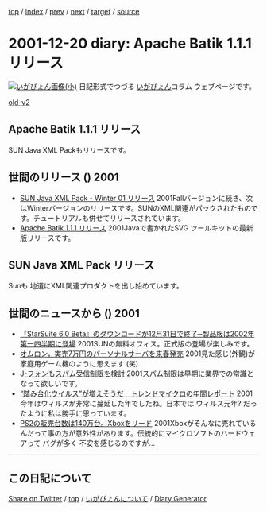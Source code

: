 [top](../index.html) 
 / [index](index.html) 
 / [prev](ig011218.html) 
 / [next](ig011221.html) 
 / [target](https://igapyon.github.io/diary/2001/ig011220.html) 
 / [source](https://github.com/igapyon/diary/blob/gh-pages/2001/ig011220.html.src.md) 

2001-12-20 diary: Apache Batik 1.1.1 リリース
=====================================================================================================
[![いがぴょん画像(小)](https://igapyon.github.io/diary/images/iga200306s.jpg "いがぴょん")](https://igapyon.github.io/diary/memo/memoigapyon.html) 日記形式でつづる [いがぴょん](https://igapyon.github.io/diary/memo/memoigapyon.html)コラム ウェブページです。

[old-v2](ig011220-orig.html)

## Apache Batik 1.1.1 リリース

SUN Java XML Packもリリースです。


## 世間のリリース () 2001

* [SUN Java XML Pack - Winter 01 リリース](http://java.sun.com/xml/downloads/javaxmlpack.html)  2001Fallバージョンに続き、次はWinterバージョンのリリースです。SUNのXML関連がパックされたものです。チュートリアルも併せてリリースされています。
* [Apache Batik 1.1.1 リリース](http://xml.apache.org/batik/)  2001Javaで書かれたSVG ツールキットの最新版リリースです。

## SUN Java XML Pack リリース

Sunも 地道にXML関連プロダクトを出し始めています。

## 世間のニュースから () 2001

* [『StarSuite 6.0 Beta』のダウンロードが12月31日で終了─製品版は2002年第一四半期に登場](http://linux.ascii24.com/linux/news/today/2001/12/14/632076-000.html)  2001SUNの無料オフィス。正式版の登場が楽しみです。
* [オムロン，実売7万円のパーソナルサーバを来春発売](http://www.zdnet.co.jp/news/bursts/0112/19/03.html)  2001見た感じ(外観)が 家庭用ゲーム機のように思えます (笑)
* [J-フォンもスパム受信制限を検討](http://www.zdnet.co.jp/news/bursts/0112/19/02.html)  2001スパム制限は早期に業界での常識となって欲しいです。
* [“踏み台化ウイルス”が増えそうだ　トレンドマイクロの年間レポート](http://www.zdnet.co.jp/news/bursts/0112/19/06.html)  2001今年はウィルスが非常に蔓延した年でしたね。日本では ウィルス元年? だったように私は勝手に思っています。
* [PS2の販売台数は140万台。Xboxをリード](http://www.zdnet.co.jp/news/0112/20/b_1219_03.html)  2001Xboxがそんなに売れているんだって事の方が意外性があります。伝統的にマイクロソフトのハードウェアって バグが多く 不安を感じるのですが…


----------------------------------------------------------------------------------------------------

## この日記について

[Share on Twitter](https://twitter.com/intent/tweet?hashtags=igapyon%2Cdiary%2C%E3%81%84%E3%81%8C%E3%81%B4%E3%82%87%E3%82%93&text=Apache+Batik+1.1.1+%E3%83%AA%E3%83%AA%E3%83%BC%E3%82%B9&url=https%3A%2F%2Figapyon.github.io%2Fdiary%2F2001%2Fig011220.html) / [top](../index.html) / [いがぴょんについて](https://igapyon.github.io/diary/memo/memoigapyon.html) / [Diary Generator](https://github.com/igapyon/igapyonv3)
